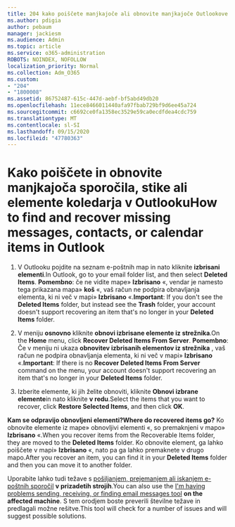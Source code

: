 ```yaml
---
title: 204 kako poiščete manjkajoče ali obnovite manjkajoče Outlookove pošte, koledar ali stike
ms.author: pdigia
author: pebaum
manager: jackiesm
ms.audience: Admin
ms.topic: article
ms.service: o365-administration
ROBOTS: NOINDEX, NOFOLLOW
localization_priority: Normal
ms.collection: Adm_O365
ms.custom:
- "204"
- "1800008"
ms.assetid: 86752487-615c-447d-aebf-bf5abd49db20
ms.openlocfilehash: 11ece8466011440afa97fbab729bf9d6ee45a724
ms.sourcegitcommit: c6692ce0fa1358ec3529e59ca0ecdfdea4cdc759
ms.translationtype: MT
ms.contentlocale: sl-SI
ms.lasthandoff: 09/15/2020
ms.locfileid: "47780363"
---
```

# <a name="how-to-find-and-recover-missing-messages-contacts-or-calendar-items-in-outlook"></a><span data-ttu-id="6b793-102">Kako poiščete in obnovite manjkajoča sporočila, stike ali elemente koledarja v Outlooku</span><span class="sxs-lookup"><span data-stu-id="6b793-102">How to find and recover missing messages, contacts, or calendar items in Outlook</span></span>

1. <span data-ttu-id="6b793-103">V Outlooku pojdite na seznam e-poštnih map in nato kliknite **izbrisani elementi**.</span><span class="sxs-lookup"><span data-stu-id="6b793-103">In Outlook, go to your email folder list, and then select **Deleted Items**.</span></span> <span data-ttu-id="6b793-104">**Pomembno**: če ne vidite mape» **Izbrisano** «, vendar je namesto tega prikazana mapa» **koš** «, vaš račun ne podpira obnavljanja elementa, ki ni več v mapi» **Izbrisano** «.</span><span class="sxs-lookup"><span data-stu-id="6b793-104">**Important**: If you don't see the **Deleted Items** folder, but instead see the **Trash** folder, your account doesn't support recovering an item that's no longer in your **Deleted Items** folder.</span></span>

2. <span data-ttu-id="6b793-105">V meniju **osnovno** kliknite **obnovi izbrisane elemente iz strežnika**.</span><span class="sxs-lookup"><span data-stu-id="6b793-105">On the **Home** menu, click **Recover Deleted Items From Server**.</span></span> <span data-ttu-id="6b793-106">**Pomembno**: Če v meniju ni ukaza **obnovitev izbrisanih elementov iz strežnika** , vaš račun ne podpira obnavljanja elementa, ki ni več v mapi» **Izbrisano** «.</span><span class="sxs-lookup"><span data-stu-id="6b793-106">**Important**: If there is no **Recover Deleted Items From Server** command on the menu, your account doesn't support recovering an item that's no longer in your **Deleted Items** folder.</span></span>

3. <span data-ttu-id="6b793-107">Izberite elemente, ki jih želite obnoviti, kliknite **Obnovi izbrane elemente**in nato kliknite **v redu**.</span><span class="sxs-lookup"><span data-stu-id="6b793-107">Select the items that you want to recover, click **Restore Selected Items**, and then click **OK**.</span></span>

<span data-ttu-id="6b793-108">**Kam se odpravijo obnovljeni elementi?**</span><span class="sxs-lookup"><span data-stu-id="6b793-108">**Where do recovered items go?**</span></span> <span data-ttu-id="6b793-109">Ko obnovite elemente iz mape» obnovljivi elementi «, so premaknjeni v mapo» **Izbrisano** «.</span><span class="sxs-lookup"><span data-stu-id="6b793-109">When you recover items from the Recoverable Items folder, they are moved to the **Deleted Items** folder.</span></span> <span data-ttu-id="6b793-110">Ko obnovite element, ga lahko poiščete v mapi» **Izbrisano** «, nato pa ga lahko premaknete v drugo mapo.</span><span class="sxs-lookup"><span data-stu-id="6b793-110">After you recover an item, you can find it in your **Deleted Items** folder and then you can move it to another folder.</span></span>

<span data-ttu-id="6b793-111">Uporabite lahko tudi težave s [pošiljanjem, prejemanjem ali iskanjem e-poštnih sporočil](https://aka.ms/SaRA-OutlookSendReceive) **v prizadetih strojih**.</span><span class="sxs-lookup"><span data-stu-id="6b793-111">You can also use the [I'm having problems sending, receiving, or finding email messages tool](https://aka.ms/SaRA-OutlookSendReceive) **on the affected machine**.</span></span> <span data-ttu-id="6b793-112">S tem orodjem boste preverili številne težave in predlagali možne rešitve.</span><span class="sxs-lookup"><span data-stu-id="6b793-112">This tool will check for a number of issues and will suggest possible solutions.</span></span>
